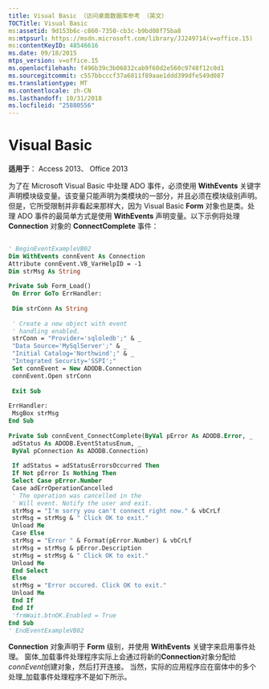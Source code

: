 ```yaml
---
title: Visual Basic （访问桌面数据库参考 （英文）
TOCTitle: Visual Basic
ms:assetid: 9d153b6c-c860-7350-cb3c-b9bd08f75ba8
ms:mtpsurl: https://msdn.microsoft.com/library/JJ249714(v=office.15)
ms:contentKeyID: 48546616
ms.date: 09/18/2015
mtps_version: v=office.15
ms.openlocfilehash: f496b39c3b06832cab9f60d2e560c9748f12c0d1
ms.sourcegitcommit: c557bbcccf37a6011f89aae1ddd399dfe549d087
ms.translationtype: MT
ms.contentlocale: zh-CN
ms.lasthandoff: 10/31/2018
ms.locfileid: "25880556"
---
```

# <a name="visual-basic"></a>Visual Basic


**适用于**： Access 2013、 Office 2013

为了在 Microsoft Visual Basic 中处理 ADO 事件，必须使用 **WithEvents** 关键字声明模块级变量。该变量只能声明为类模块的一部分，并且必须在模块级别声明。但是，它所受限制并非看起来那样大，因为 Visual Basic **Form** 对象也是类。处理 ADO 事件的最简单方式是使用 **WithEvents** 声明变量。以下示例将处理 **Connection** 对象的 **ConnectComplete** 事件：

```vb 
 
' BeginEventExampleVB02 
Dim WithEvents connEvent As Connection 
Attribute connEvent.VB_VarHelpID = -1 
Dim strMsg As String 
 
Private Sub Form_Load() 
 On Error GoTo ErrHandler: 
 
 Dim strConn As String 
 
 ' Create a new object with event 
 ' handling enabled. 
 strConn = "Provider='sqloledb';" & _ 
 "Data Source='MySqlServer';" & _ 
 "Initial Catalog='Northwind';" & _ 
 "Integrated Security='SSPI';" 
 Set connEvent = New ADODB.Connection 
 connEvent.Open strConn 
 
 Exit Sub 
 
ErrHandler: 
 MsgBox strMsg 
End Sub 
 
Private Sub connEvent_ConnectComplete(ByVal pError As ADODB.Error, _ 
 adStatus As ADODB.EventStatusEnum, _ 
 ByVal pConnection As ADODB.Connection) 
 
 If adStatus = adStatusErrorsOccurred Then 
 If Not pError Is Nothing Then 
 Select Case pError.Number 
 Case adErrOperationCancelled 
 ' The operation was cancelled in the 
 ' Will event. Notify the user and exit. 
 strMsg = "I'm sorry you can't connect right now." & vbCrLf 
 strMsg = strMsg & " Click OK to exit." 
 Unload Me 
 Case Else 
 strMsg = "Error " & Format(pError.Number) & vbCrLf 
 strMsg = strMsg & pError.Description 
 strMsg = strMsg & " Click OK to exit." 
 Unload Me 
 End Select 
 Else 
 strMsg = "Error occured. Click OK to exit." 
 Unload Me 
 End If 
 End If 
 'frmWait.btnOK.Enabled = True 
End Sub 
' EndEventExampleVB02 
```

**Connection** 对象声明于 **Form** 级别，并使用 **WithEvents** 关键字来启用事件处理。 窗体\_加载事件处理程序实际上会通过将新的**Connection**对象分配给*connEvent*创建对象，然后打开连接。 当然，实际的应用程序应在窗体中的多个处理\_加载事件处理程序不是如下所示。

